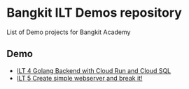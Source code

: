 # Bangkit ILT Demos repository

List of Demo projects for Bangkit Academy

## Demo
* [ILT 4 Golang Backend with Cloud Run and Cloud SQL](./ilt-4/README.md)
* [ILT 5 Create simple webserver and break it!](./ilt-5/README.md)
